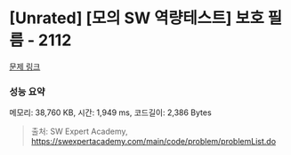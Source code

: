 # [Unrated] [모의 SW 역량테스트] 보호 필름 - 2112 

[문제 링크](https://swexpertacademy.com/main/code/problem/problemDetail.do?contestProbId=AV5V1SYKAaUDFAWu) 

### 성능 요약

메모리: 38,760 KB, 시간: 1,949 ms, 코드길이: 2,386 Bytes



> 출처: SW Expert Academy, https://swexpertacademy.com/main/code/problem/problemList.do
